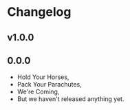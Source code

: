 Changelog
=========

## v1.0.0

## 0.0.0

- Hold Your Horses,
- Pack Your Parachutes,
- We're Coming,
- But we haven't released anything yet.
